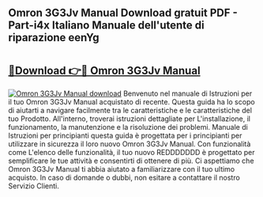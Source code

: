 ## Omron 3G3Jv Manual Download gratuit PDF - Part-i4x Italiano Manuale dell'utente di riparazione eenYg

# <h2><a href="http://dfbl6u9.blite.top/?on=Omron+3G3Jv+Manual">🔗Download 👉🔴 Omron 3G3Jv Manual</a></h2>

[![Omron 3G3Jv Manual download](https://i.imgur.com/lujVjoI.png)](http://dfbl6u9.blite.top/?on=Omron+3G3Jv+Manual)
Benvenuto nel manuale di Istruzioni per il tuo Omron 3G3Jv Manual acquistato di recente. Questa guida ha lo scopo di aiutarti a navigare facilmente tra le caratteristiche e le caratteristiche del tuo Prodotto. All'interno, troverai istruzioni dettagliate per L'installazione, il funzionamento, la manutenzione e la risoluzione dei problemi. Manuale di Istruzioni per principianti questa guida è progettata per i principianti per utilizzare in sicurezza il loro nuovo Omron 3G3Jv Manual. Con funzionalità come L'elenco delle funzionalità, il tuo nuovo REDDDDDDD è progettato per semplificare le tue attività e consentirti di ottenere di più. Ci aspettiamo che Omron 3G3Jv Manual ti abbia aiutato a familiarizzare con il tuo ultimo acquisto. In caso di domande o dubbi, non esitare a contattare il nostro Servizio Clienti.
